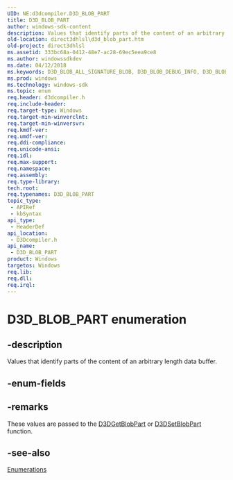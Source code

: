 ```yaml
---
UID: NE:d3dcompiler.D3D_BLOB_PART
title: D3D_BLOB_PART
author: windows-sdk-content
description: Values that identify parts of the content of an arbitrary length data buffer.
old-location: direct3dhlsl\d3d_blob_part.htm
old-project: direct3dhlsl
ms.assetid: 333bc68a-0412-48e7-ac28-69ec5eea9ce8
ms.author: windowssdkdev
ms.date: 04/12/2018
ms.keywords: D3D_BLOB_ALL_SIGNATURE_BLOB, D3D_BLOB_DEBUG_INFO, D3D_BLOB_DEBUG_NAME, D3D_BLOB_INPUT_AND_OUTPUT_SIGNATURE_BLOB, D3D_BLOB_INPUT_SIGNATURE_BLOB, D3D_BLOB_LEGACY_SHADER, D3D_BLOB_OUTPUT_SIGNATURE_BLOB, D3D_BLOB_PART, D3D_BLOB_PART enumeration [HLSL], D3D_BLOB_PATCH_CONSTANT_SIGNATURE_BLOB, D3D_BLOB_PDB, D3D_BLOB_PRIVATE_DATA, D3D_BLOB_ROOT_SIGNATURE, D3D_BLOB_TEST_ALTERNATE_SHADER, D3D_BLOB_TEST_COMPILE_DETAILS, D3D_BLOB_TEST_COMPILE_PERF, D3D_BLOB_TEST_COMPILE_REPORT, D3D_BLOB_XNA_PREPASS_SHADER, D3D_BLOB_XNA_SHADER, d3dcompiler/D3D_BLOB_ALL_SIGNATURE_BLOB, d3dcompiler/D3D_BLOB_DEBUG_INFO, d3dcompiler/D3D_BLOB_DEBUG_NAME, d3dcompiler/D3D_BLOB_INPUT_AND_OUTPUT_SIGNATURE_BLOB, d3dcompiler/D3D_BLOB_INPUT_SIGNATURE_BLOB, d3dcompiler/D3D_BLOB_LEGACY_SHADER, d3dcompiler/D3D_BLOB_OUTPUT_SIGNATURE_BLOB, d3dcompiler/D3D_BLOB_PART, d3dcompiler/D3D_BLOB_PATCH_CONSTANT_SIGNATURE_BLOB, d3dcompiler/D3D_BLOB_PDB, d3dcompiler/D3D_BLOB_PRIVATE_DATA, d3dcompiler/D3D_BLOB_ROOT_SIGNATURE, d3dcompiler/D3D_BLOB_TEST_ALTERNATE_SHADER, d3dcompiler/D3D_BLOB_TEST_COMPILE_DETAILS, d3dcompiler/D3D_BLOB_TEST_COMPILE_PERF, d3dcompiler/D3D_BLOB_TEST_COMPILE_REPORT, d3dcompiler/D3D_BLOB_XNA_PREPASS_SHADER, d3dcompiler/D3D_BLOB_XNA_SHADER, direct3dhlsl.d3d_blob_part
ms.prod: windows
ms.technology: windows-sdk
ms.topic: enum
req.header: d3dcompiler.h
req.include-header: 
req.target-type: Windows
req.target-min-winverclnt: 
req.target-min-winversvr: 
req.kmdf-ver: 
req.umdf-ver: 
req.ddi-compliance: 
req.unicode-ansi: 
req.idl: 
req.max-support: 
req.namespace: 
req.assembly: 
req.type-library: 
tech.root: 
req.typenames: D3D_BLOB_PART
topic_type:
 - APIRef
 - kbSyntax
api_type:
 - HeaderDef
api_location:
 - D3Dcompiler.h
api_name:
 - D3D_BLOB_PART
product: Windows
targetos: Windows
req.lib: 
req.dll: 
req.irql: 
---
```


# D3D_BLOB_PART enumeration


## -description


Values that identify parts of the content of an arbitrary length data buffer.


## -enum-fields


## -remarks



These values are passed to the <a href="https://msdn.microsoft.com/cf9cea53-e7a3-4473-bfdf-0cdeb8370974">D3DGetBlobPart</a> or  <a href="https://msdn.microsoft.com/244B094D-408A-4EC3-BC56-A7EE41D695E4">D3DSetBlobPart</a> function.




## -see-also




<a href="https://msdn.microsoft.com/library/Dd607341(v=VS.85).aspx">Enumerations</a>
 

 

